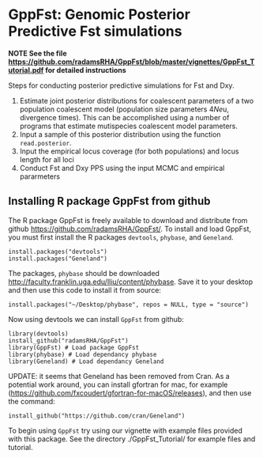 # GppFst: Genomic Posterior Predictive Fst simulations  
**NOTE See the file <https://github.com/radamsRHA/GppFst/blob/master/vignettes/GppFst_Tutorial.pdf> for detailed instructions**

Steps for conducting posterior predictive simulations for Fst and Dxy. 

1. Estimate joint posterior distributions for coalescent parameters of a two population coalescent model (population size parameters 4*Ne*u, divergence times). This can be accomplished using a number of programs that estimate mutispecies coalescent model parameters.
2. Input a sample of this posterior distribution using the function `read.posterior`.
3. Input the empirical locus coverage (for both populations) and locus length for all loci
4. Conduct Fst and Dxy PPS using the input MCMC and empirical pararmeters  

## Installing R package GppFst from github

The R package GppFst is freely available to download and distribute from github <https://github.com/radamsRHA/GppFst/>. To install and load GppFst, you must first install the R packages `devtools`, `phybase`, and `Geneland`.

```
install.packages("devtools")
install.packages("Geneland")
```
The packages, `phybase` should be downloaded <http://faculty.franklin.uga.edu/lliu/content/phybase>.  Save it to your desktop and then use this code to install it from source:

```
install.packages("~/Desktop/phybase", repos = NULL, type = "source")
```

Now using devtools we can install `GppFst` from github:

```
library(devtools)
install_github("radamsRHA/GppFst")
library(GppFst) # Load package GppFst
library(phybase) # Load dependancy phybase
library(Geneland) # Load dependancy Geneland
```

UPDATE: it seems that Geneland has been removed from Cran. As a potential work around, you can install gfortran for mac, for example (https://github.com/fxcoudert/gfortran-for-macOS/releases), and then use the command:

```
install_github("https://github.com/cran/Geneland")
```

To begin using `GppFst` try using our vignette with example files provided with this package. See the directory ./GppFst_Tutorial/ for example files and tutorial. 


